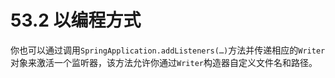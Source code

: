 # 53.2 以编程方式

你也可以通过调用`SpringApplication.addListeners(…)`方法并传递相应的`Writer`对象来激活一个监听器，该方法允许你通过`Writer`构造器自定义文件名和路径。

